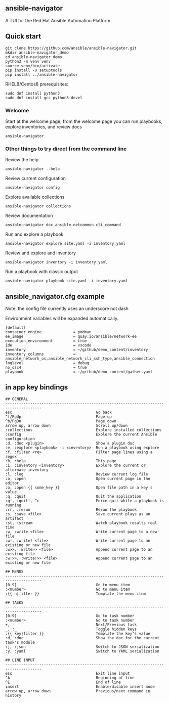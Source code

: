 ## ansible-navigator

A TUI for the Red Hat Ansible Automation Platform

## Quick start

```
git clone https://github.com/ansible/ansible-navigator.git
mkdir ansible-navigator_demo
cd ansible-navigator_demo
python3 -m venv venv
source venv/bin/activate
pip install -U setuptools
pip install ../ansible-navigator
```

RHEL8/Centos8 prerequisites:

```
sudo dnf install python3
sudo dnf install gcc python3-devel
```


### Welcome
Start at the welcome page, from the welcome page you can run playbooks, explore inventories, and review docs
```
ansible-navigator
```

### Other things to try direct from the command line

Review the help
```
ansible-navigator --help
```

Review current configuration
```
ansible-navigator config
```

Explore available collections
```
ansible-navigator collections
```

Review documentation
```
ansible-navigator doc ansible.netcommon.cli_command
```

Run and explore a playbook
```
ansible-navigator explore site.yaml -i inventory.yaml
```

Review and explore and inventory
```
ansible-navigator inventory -i inventory.yaml
```

Run a playbook with classic output
```
ansible-navigator playbook site.yaml -i inventory.yaml
```


## ansible_navigator.cfg example

Note: the config file currently uses an underscore not dash

Environment variables will be expanded automatically.

```
[default]
container_engine              = podman
ee_image                      = quay.io/ansible/network-ee
execution_environment         = true
ide                           = vscode
inventory                     = ~/github/demo_content/inventory
inventory_columns             = ansible_network_os,ansible_network_cli_ssh_type,ansible_connection
loglevel                      = debug
no_osc4                       = true
playbook                      = ~/github/demo_content/gather.yaml

```

## in app key bindings

```
## GENERAL
--------------------------------------------------------------------------------------
esc                                     Go back
^f/PgUp                                 Page up
^b/PgDn                                 Page down
arrow up, arrow down                    Scroll up/down
:collections                            Explore installed collections
:config                                 Explore the current Ansible configuration
:d, :doc <plugin>                       Show a plugin doc
:e, :explore <playbook> -i <inventory>  Run a playbook using explore
:f, :filter <re>                        Filter page lines using a regex
:h, :help                               This page
:i, :inventory <inventory>              Explore the current or alternate inventory
:l, :log                                Review current log file
:o, :open                               Open current page in the editor
:o, :open {{ some_key }}                Open file path in a key's value
:q, :quit                               Quit the application
:q!, :quit!, ^c                         Force quit while a playbook is running
:rr, :rerun                             Rerun the playbook
:s, :save <file>                        Save current plays as an artifact
:st, :stream                            Watch playbook results real time
:w, :write <file>                       Write current page to a new file
:w!, :write! <file>                     Write current page to an existing or new file
:w>>, :write>> <file>                   Append current page to an existing file
:w!>>, :write!>> <file>                 Append current page to an existing or new file

## MENUS
--------------------------------------------------------------------------------------
[0-9]                                   Go to menu item
:<number>                               Go to menu item
:{{ n|filter }}                         Template the menu item

## TASKS
--------------------------------------------------------------------------------------
[0-9]                                   Go to task number
:<number>                               Go to task number
+, -                                    Next/Previous task
_, :_                                   Toggle hidden keys
:{{ key|filter }}                       Template the key's value
:d, :doc                                Show the doc for the current task's module
:j, :json                               Switch to JSON serialization
:y, :yaml                               Switch to YAML serialization

## LINE INPUT
--------------------------------------------------------------------------------------
esc                                     Exit line input
^A                                      Beginning of line
^E                                      End of line
insert                                  Enable/disable insert mode
arrow up, arrow down                    Previous/next command in history
```
